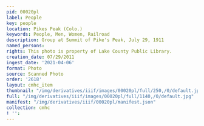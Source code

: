 ```yaml
---
pid: 00020pl
label: People
key: people
location: Pikes Peak (Colo.)
keywords: People, Men, Women, Railroad
description: Group at Summit of Pike's Peak, July 29, 1911
named_persons: 
rights: This photo is property of Lake County Public Library.
creation_date: 07/29/2011
ingest_date: '2021-04-06'
format: Photo
source: Scanned Photo
order: '2618'
layout: cmhc_item
thumbnail: "/img/derivatives/iiif/images/00020pl/full/250,/0/default.jpg"
full: "/img/derivatives/iiif/images/00020pl/full/1140,/0/default.jpg"
manifest: "/img/derivatives/iiif/00020pl/manifest.json"
collection: cmhc
! '': 
---
```


